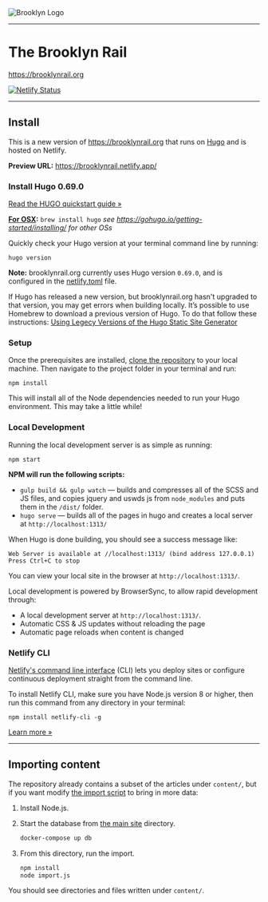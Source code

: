 <img src="https://venice.brooklynrail.org/assets/img/brooklyn-rail-logo-2019-outline-red.svg" alt="Brooklyn Logo"/>

---

# The Brooklyn Rail
https://brooklynrail.org

[![Netlify Status](https://api.netlify.com/api/v1/badges/db6c835f-87e3-47c4-8f4d-53b4af3c6be8/deploy-status)](https://app.netlify.com/sites/brooklynrail/deploys)

---

## Install

This is a new version of https://brooklynrail.org that runs on [Hugo](https://gohugo.io/) and is hosted on Netlify.

**Preview URL:** https://brooklynrail.netlify.app/


### Install Hugo 0.69.0

[Read the HUGO quickstart guide »](https://gohugo.io/getting-started/quick-start/)

**[For OSX](https://gohugo.io/getting-started/installing/#install-hugo-with-brew):**
`brew install hugo`
_see https://gohugo.io/getting-started/installing/ for other OSs_

Quickly check your Hugo version at your terminal command line by running:
```
hugo version
```

**Note:** brooklynrail.org currently uses Hugo version `0.69.0`, and is configured in the [netlify.toml](netlify.toml) file.

If Hugo has released a new version, but brooklynrail.org hasn't upgraded to that version, you may get errors when building locally. It’s possible to use Homebrew to download a previous version of Hugo. To do that follow these instructions: [Using Legecy Versions of the Hugo Static Site Generator](https://www.fernandomc.com/posts/brew-install-legacy-hugo-site-generator/)


### Setup

Once the prerequisites are installed, [clone the repository](https://help.github.com/en/github/creating-cloning-and-archiving-repositories/cloning-a-repository) to your local machine. Then navigate to the project folder in your terminal and run:

```
npm install
```

This will install all of the Node dependencies needed to run your Hugo environment. This may take a little while!


### Local Development

Running the local development server is as simple as running:

```
npm start
```

**NPM will run the following scripts:**

- `gulp build && gulp watch` — builds and compresses all of the SCSS and JS files, and copies jquery and uswds js from `node_modules` and puts them in the `/dist/` folder.
- `hugo serve` — builds all of the pages in hugo and creates a local server at `http://localhost:1313/`


When Hugo is done building, you should see a success message like:
```
Web Server is available at //localhost:1313/ (bind address 127.0.0.1)
Press Ctrl+C to stop
```

You can view your local site in the browser at `http://localhost:1313/`.

Local development is powered by BrowserSync, to allow rapid development through:

- A local development server at `http://localhost:1313/`.
- Automatic CSS & JS updates without reloading the page
- Automatic page reloads when content is changed


### Netlify CLI
[Netlify's command line interface](https://docs.netlify.com/cli/get-started/#installation) (CLI) lets you deploy sites or configure continuous deployment straight from the command line.

To install Netlify CLI, make sure you have Node.js version 8 or higher, then run this command from any directory in your terminal:

```
npm install netlify-cli -g
```
[Learn more »](https://docs.netlify.com/cli/get-started/#installation)

---

## Importing content

The repository already contains a subset of the articles under `content/`, but if you want modify [the import script](import.js) to bring in more data:

1. Install Node.js.
1. Start the database from [the main site](https://github.com/brooklynrail/brooklynrail) directory.

   ```sh
   docker-compose up db
   ```

1. From this directory, run the import.

   ```sh
   npm install
   node import.js
   ```

You should see directories and files written under `content/`.
